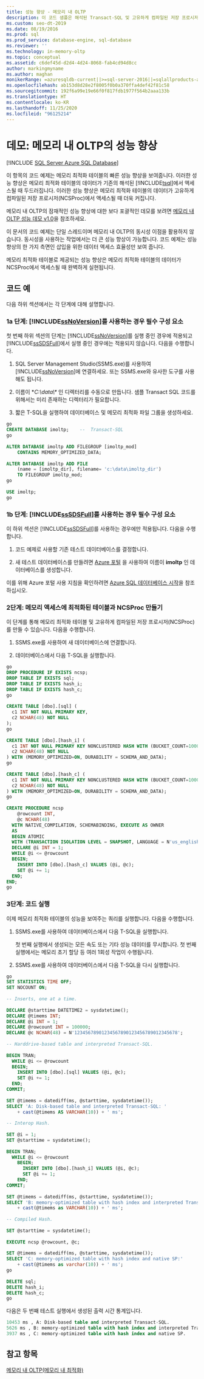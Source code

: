 ```yaml
---
title: 성능 향상 - 메모리 내 OLTP
description: 이 코드 샘플은 해석된 Transact-SQL 및 고유하게 컴파일된 저장 프로시저로 메모리 최적화 테이블의 빠른 성능을 보여 줍니다.
ms.custom: seo-dt-2019
ms.date: 08/19/2016
ms.prod: sql
ms.prod_service: database-engine, sql-database
ms.reviewer: ''
ms.technology: in-memory-oltp
ms.topic: conceptual
ms.assetid: c6def45d-d2d4-4d24-8068-fab4cd94d8cc
author: markingmyname
ms.author: maghan
monikerRange: =azuresqldb-current||>=sql-server-2016||=sqlallproducts-allversions||>=sql-server-linux-2017||=azuresqldb-mi-current
ms.openlocfilehash: ab153d8d28e2f8005f0b0a370ffa4def42f81c58
ms.sourcegitcommit: 192f6a99e19e66f0f817fdb1977f564b2aaa133b
ms.translationtype: HT
ms.contentlocale: ko-KR
ms.lasthandoff: 11/25/2020
ms.locfileid: "96125214"
---
```

# <a name="demonstration-performance-improvement-of-in-memory-oltp"></a>데모: 메모리 내 OLTP의 성능 향상
[!INCLUDE [SQL Server Azure SQL Database](../../includes/applies-to-version/sql-asdb.md)]

  이 항목의 코드 예제는 메모리 최적화 테이블의 빠른 성능 향상을 보여줍니다. 이러한 성능 향상은 메모리 최적화 테이블의 데이터가 기존의 해석된 [!INCLUDE[tsql](../../includes/tsql-md.md)]에서 액세스될 때 두드러집니다. 이러한 성능 향상은 메모리 최적화 테이블의 데이터가 고유하게 컴파일된 저장 프로시저(NCSProc)에서 액세스될 때 더욱 커집니다.  
 
메모리 내 OLTP의 잠재적인 성능 향상에 대한 보다 포괄적인 데모를 보려면 [메모리 내 OLTP 성능 데모 v1.0](https://github.com/Microsoft/sql-server-samples/releases/tag/in-memory-oltp-demo-v1.0)을 참조하세요. 
  
 이 문서의 코드 예제는 단일 스레드이며 메모리 내 OLTP의 동시성 이점을 활용하지 않습니다. 동시성을 사용하는 작업에서는 더 큰 성능 향상이 가능합니다. 코드 예제는 성능 향상의 한 가지 측면인 삽입을 위한 데이터 액세스 효율성만 보여 줍니다.  
  
 메모리 최적화 테이블로 제공되는 성능 향상은 메모리 최적화 테이블의 데이터가 NCSProc에서 액세스될 때 완벽하게 실현됩니다.  
  
## <a name="code-example"></a>코드 예  
 다음 하위 섹션에서는 각 단계에 대해 설명합니다.  
  
### <a name="step-1a-prerequisite-if-using-ssnoversion"></a>1a 단계: [!INCLUDE[ssNoVersion](../../includes/ssnoversion-md.md)]를 사용하는 경우 필수 구성 요소  
 첫 번째 하위 섹션의 단계는 [!INCLUDE[ssNoVersion](../../includes/ssnoversion-md.md)]를 실행 중인 경우에 적용되고 [!INCLUDE[ssSDSFull](../../includes/sssdsfull-md.md)]에서 실행 중인 경우에는 적용되지 않습니다. 다음을 수행합니다.  
  
1.  SQL Server Management Studio(SSMS.exe)를 사용하여 [!INCLUDE[ssNoVersion](../../includes/ssnoversion-md.md)]에 연결하세요. 또는 SSMS.exe와 유사한 도구를 사용해도 됩니다.  
  
2.  이름이 **C:\data\\\** 인 디렉터리를 수동으로 만듭니다. 샘플 Transact SQL 코드를 위해서는 미리 존재하는 디렉터리가 필요합니다.  
  
3.  짧은 T-SQL을 실행하여 데이터베이스 및 메모리 최적화 파일 그룹을 생성하세요.  
  
```sql  
go  
CREATE DATABASE imoltp;    --  Transact-SQL  
go  
  
ALTER DATABASE imoltp ADD FILEGROUP [imoltp_mod]  
    CONTAINS MEMORY_OPTIMIZED_DATA;  
  
ALTER DATABASE imoltp ADD FILE  
    (name = [imoltp_dir], filename= 'c:\data\imoltp_dir')  
    TO FILEGROUP imoltp_mod;  
go  
  
USE imoltp;  
go  
```  
  
### <a name="step-1b-prerequisite-if-using-sssdsfull"></a>1b 단계: [!INCLUDE[ssSDSFull](../../includes/sssdsfull-md.md)]를 사용하는 경우 필수 구성 요소  
 이 하위 섹션은 [!INCLUDE[ssSDSFull](../../includes/sssdsfull-md.md)]를 사용하는 경우에만 적용됩니다. 다음을 수행합니다.  
  
1.  코드 예제로 사용할 기존 테스트 데이터베이스를 결정합니다.  
  
2.  새 테스트 데이터베이스를 만들려면 [Azure 포털](https://portal.azure.com) 을 사용하여 이름이 **imoltp** 인 데이터베이스를 생성합니다.  
  
 이를 위해 Azure 포털 사용 지침을 확인하려면 [Azure SQL 데이터베이스 시작](/azure/azure-sql/database/single-database-create-quickstart)을 참조하십시오.  
  
### <a name="step-2-create-memory-optimized-tables-and-ncsproc"></a>2단계: 메모리 액세스에 최적화된 테이블과 NCSProc 만들기  
 이 단계를 통해 메모리 최적화 테이블 및 고유하게 컴파일된 저장 프로시저(NCSProc)를 만들 수 있습니다. 다음을 수행합니다.  
  
1.  SSMS.exe를 사용하여 새 데이터베이스에 연결합니다.  
  
2.  데이터베이스에서 다음 T-SQL을 실행합니다.  
  
```sql  
go  
DROP PROCEDURE IF EXISTS ncsp;  
DROP TABLE IF EXISTS sql;  
DROP TABLE IF EXISTS hash_i;  
DROP TABLE IF EXISTS hash_c;  
go  
  
CREATE TABLE [dbo].[sql] (  
  c1 INT NOT NULL PRIMARY KEY,  
  c2 NCHAR(48) NOT NULL  
);  
go  
  
CREATE TABLE [dbo].[hash_i] (  
  c1 INT NOT NULL PRIMARY KEY NONCLUSTERED HASH WITH (BUCKET_COUNT=1000000),  
  c2 NCHAR(48) NOT NULL  
) WITH (MEMORY_OPTIMIZED=ON, DURABILITY = SCHEMA_AND_DATA);  
go  
  
CREATE TABLE [dbo].[hash_c] (  
  c1 INT NOT NULL PRIMARY KEY NONCLUSTERED HASH WITH (BUCKET_COUNT=1000000),  
  c2 NCHAR(48) NOT NULL  
) WITH (MEMORY_OPTIMIZED=ON, DURABILITY = SCHEMA_AND_DATA);  
go  
  
CREATE PROCEDURE ncsp  
    @rowcount INT,  
    @c NCHAR(48)  
  WITH NATIVE_COMPILATION, SCHEMABINDING, EXECUTE AS OWNER  
  AS   
  BEGIN ATOMIC   
  WITH (TRANSACTION ISOLATION LEVEL = SNAPSHOT, LANGUAGE = N'us_english')  
  DECLARE @i INT = 1;  
  WHILE @i <= @rowcount  
  BEGIN;  
    INSERT INTO [dbo].[hash_c] VALUES (@i, @c);  
    SET @i += 1;  
  END;  
END;  
go  
```  
  
### <a name="step-3-run-the-code"></a>3단계: 코드 실행  
 이제 메모리 최적화 테이블의 성능을 보여주는 쿼리를 실행합니다. 다음을 수행합니다.  
  
1.  SSMS.exe를 사용하여 데이터베이스에서 다음 T-SQL을 실행합니다.  
  
     첫 번째 실행에서 생성되는 모든 속도 또는 기타 성능 데이터를 무시합니다. 첫 번째 실행에서는 메모리 초기 할당 등 여러 1회성 작업이 수행됩니다.  
  
2.  SSMS.exe를 사용하여 데이터베이스에서 다음 T-SQL을 다시 실행합니다.  
  
```sql  
go  
SET STATISTICS TIME OFF;  
SET NOCOUNT ON;  
  
-- Inserts, one at a time.  
  
DECLARE @starttime DATETIME2 = sysdatetime();  
DECLARE @timems INT;  
DECLARE @i INT = 1;  
DECLARE @rowcount INT = 100000;  
DECLARE @c NCHAR(48) = N'12345678901234567890123456789012345678';  
  
-- Harddrive-based table and interpreted Transact-SQL.  
  
BEGIN TRAN;  
  WHILE @i <= @rowcount  
  BEGIN;  
    INSERT INTO [dbo].[sql] VALUES (@i, @c);  
    SET @i += 1;  
  END;  
COMMIT;  
  
SET @timems = datediff(ms, @starttime, sysdatetime());  
SELECT 'A: Disk-based table and interpreted Transact-SQL: '  
    + cast(@timems AS VARCHAR(10)) + ' ms';  
  
-- Interop Hash.  
  
SET @i = 1;  
SET @starttime = sysdatetime();  
  
BEGIN TRAN;  
  WHILE @i <= @rowcount  
    BEGIN;  
      INSERT INTO [dbo].[hash_i] VALUES (@i, @c);  
      SET @i += 1;  
    END;  
COMMIT;  
  
SET @timems = datediff(ms, @starttime, sysdatetime());  
SELECT 'B: memory-optimized table with hash index and interpreted Transact-SQL: '  
    + cast(@timems as VARCHAR(10)) + ' ms';  
  
-- Compiled Hash.  
  
SET @starttime = sysdatetime();  
  
EXECUTE ncsp @rowcount, @c;  
  
SET @timems = datediff(ms, @starttime, sysdatetime());  
SELECT 'C: memory-optimized table with hash index and native SP:'  
    + cast(@timems as varchar(10)) + ' ms';  
go  
  
DELETE sql;  
DELETE hash_i;  
DELETE hash_c;  
go  
```  
  
 다음은 두 번째 테스트 실행에서 생성된 출력 시간 통계입니다.  
  
```sql  
10453 ms , A: Disk-based table and interpreted Transact-SQL.  
5626 ms , B: memory-optimized table with hash index and interpreted Transact-SQL.  
3937 ms , C: memory-optimized table with hash index and native SP.  
```  
  
## <a name="see-also"></a>참고 항목  
 [메모리 내 OLTP&#40;메모리 내 최적화&#41;](../../relational-databases/in-memory-oltp/in-memory-oltp-in-memory-optimization.md)  
  
